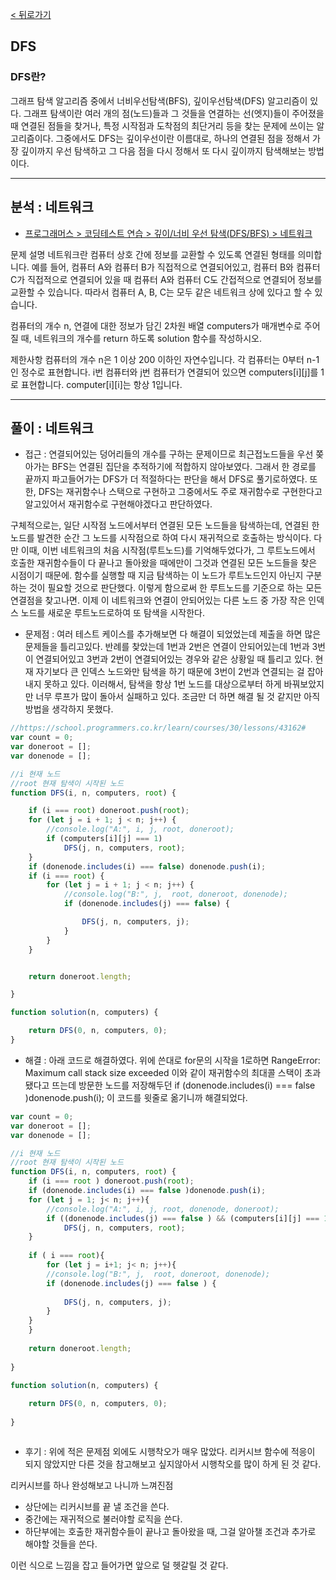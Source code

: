 [< 뒤로가기](./README.md)
## DFS

### DFS란?

그래프 탐색 알고리즘 중에서 너비우선탐색(BFS), 깊이우선탐색(DFS) 알고리즘이 있다.
그래프 탐색이란 여러 개의 점(노드)들과 그 것들을 연결하는 선(엣지)들이 주어졌을 때
연결된 점들을 찾거나, 특정 시작점과 도착점의 최단거리 등을 찾는 문제에 쓰이는 알고리즘이다.
그중에서도 DFS는 깊이우선이란 이름대로, 하나의 연결된 점을 정해서 가장 깊이까지 우선 탐색하고
그 다음 점을 다시 정해서 또 다시 깊이까지 탐색해보는 방법이다.


<hr>

## 분석 : 네트워크

- [프로그래머스 > 코딩테스트 연습 > 깊이/너비 우선 탐색(DFS/BFS) > 네트워크](https://school.programmers.co.kr/learn/courses/30/lessons/43162#)

문제 설명
네트워크란 컴퓨터 상호 간에 정보를 교환할 수 있도록 연결된 형태를 의미합니다. 예를 들어, 컴퓨터 A와 컴퓨터 B가 직접적으로 연결되어있고, 컴퓨터 B와 컴퓨터 C가 직접적으로 연결되어 있을 때 컴퓨터 A와 컴퓨터 C도 간접적으로 연결되어 정보를 교환할 수 있습니다. 따라서 컴퓨터 A, B, C는 모두 같은 네트워크 상에 있다고 할 수 있습니다.

컴퓨터의 개수 n, 연결에 대한 정보가 담긴 2차원 배열 computers가 매개변수로 주어질 때, 네트워크의 개수를 return 하도록 solution 함수를 작성하시오.

제한사항
컴퓨터의 개수 n은 1 이상 200 이하인 자연수입니다.
각 컴퓨터는 0부터 n-1인 정수로 표현합니다.
i번 컴퓨터와 j번 컴퓨터가 연결되어 있으면 computers[i][j]를 1로 표현합니다.
computer[i][i]는 항상 1입니다.
<hr>

## 풀이 : 네트워크
- 접근 : 연결되어있는 덩어리들의 개수를 구하는 문제이므로 최근접노드들을 우선 쫒아가는 BFS는 연결된 집단을
추적하기에 적합하지 않아보였다.
그래서 한 경로를 끝까지 파고들어가는 DFS가 더 적절하다는 판단을 해서 DFS로 풀기로하였다.
또한, DFS는 재귀함수나 스택으로 구현하고 그중에서도 주로 재귀함수로 구현한다고 알고있어서
재귀함수로 구현해야겠다고 판단하였다.

구체적으로는, 일단 시작점 노드에서부터 연결된 모든 노드들을 탐색하는데, 연결된 한노드를 발견한 순간
그 노드를 시작점으로 하여 다시 재귀적으로 호출하는 방식이다.
다만 이때, 이번 네트워크의 처음 시작점(루트노드)를 기억해두었다가, 그 루트노드에서 호출한 재귀함수들이 다 끝나고
돌아왔을 때에만이 그것과 연결된 모든 노드들을 찾은 시점이기 때문에. 
함수를 실행할 때 지금 탐색하는 이 노드가 루트노드인지 아닌지 구분하는 것이 필요할 것으로 판단했다.
이렇게 함으로써 한 루트노드를 기준으로 하는 모든 연결점을 찾고나면.
이제 이 네트워크와 연결이 안되어있는 다른 노드 중 가장 작은 인덱스 노드를 새로운 루트노드로하여
또 탐색을 시작한다.

- 문제점 : 여러 테스트 케이스를 추가해보면 다 해결이 되었었는데 제출을 하면 많은 문제들을 틀리고있다.
반례를 찾았는데 1번과 2번은 연결이 안되어있는데 1번과 3번이 연결되어있고 3번과 2번이 연결되어있는 경우와 같은 상황일 때 틀리고 있다.
현재 자기보다 큰 인덱스 노드와만 탐색을 하기 때문에 3번이 2번과 연결되는 걸 잡아내지 못하고 있다.
이러해서, 탐색을 항상 1번 노드를 대상으로부터 하게 바꿔보았지만 너무 루프가 많이 돌아서 실패하고 있다.
조금만 더 하면 해결 될 것 같지만 아직 방법을 생각하지 못했다.

```javascript
//https://school.programmers.co.kr/learn/courses/30/lessons/43162#
var count = 0;
var doneroot = [];
var donenode = [];

//i 현재 노드
//root 현재 탐색이 시작된 노드
function DFS(i, n, computers, root) {

    if (i === root) doneroot.push(root);
    for (let j = i + 1; j < n; j++) {
        //console.log("A:", i, j, root, doneroot);
        if (computers[i][j] === 1)
            DFS(j, n, computers, root);
    }
    if (donenode.includes(i) === false) donenode.push(i);
    if (i === root) {
        for (let j = i + 1; j < n; j++) {
            //console.log("B:", j,  root, doneroot, donenode);
            if (donenode.includes(j) === false) {

                DFS(j, n, computers, j);
            }
        }
    }


    return doneroot.length;

}

function solution(n, computers) {

    return DFS(0, n, computers, 0);
}

```

- 해결 : 아래 코드로 해결하였다. 위에 쓴대로 for문의 시작을 1로하면
RangeError: Maximum call stack size exceeded
이와 같이 재귀함수의 최대콜 스택이 초과됐다고 뜨는데
방문한 노드를 저장해두던
if (donenode.includes(i) === false )donenode.push(i);
이 코드를 윗줄로 옮기니까 해결되었다.


``` javascript
var count = 0;
var doneroot = [];
var donenode = [];

//i 현재 노드
//root 현재 탐색이 시작된 노드
function DFS(i, n, computers, root) {
    if (i === root ) doneroot.push(root);
    if (donenode.includes(i) === false )donenode.push(i);
    for (let j = 1; j< n; j++){
        //console.log("A:", i, j, root, donenode, doneroot);
        if ((donenode.includes(j) === false ) && (computers[i][j] === 1) )
            DFS(j, n, computers, root);
    }
    
    if ( i === root){
        for (let j = i+1; j< n; j++){
        //console.log("B:", j,  root, doneroot, donenode);
        if (donenode.includes(j) === false ) {
            
            DFS(j, n, computers, j);
        }
    }
    }
    
    return doneroot.length;
    
}

function solution(n, computers) {
    
    return DFS(0, n, computers, 0);
  
}



```

- 후기 : 위에 적은 문제점 외에도 시행착오가 매우 많았다. 리커시브 함수에 적응이 되지 않았지만 다른 것을 참고해보고 싶지않아서
시행착오를 많이 하게 된 것 같다.

리커시브를 하나 완성해보고 나니까 느껴진점

- 상단에는 리커시브를 끝 낼 조건을 쓴다.
- 중간에는 재귀적으로 불러야할 로직을 쓴다.
- 하단부에는 호출한 재귀함수들이 끝나고 돌아왔을 때, 그걸 알아챌 조건과 추가로 해야할 것들을 쓴다.

이런 식으로 느낌을 잡고 들어가면 앞으로 덜 헷갈릴 것 같다.